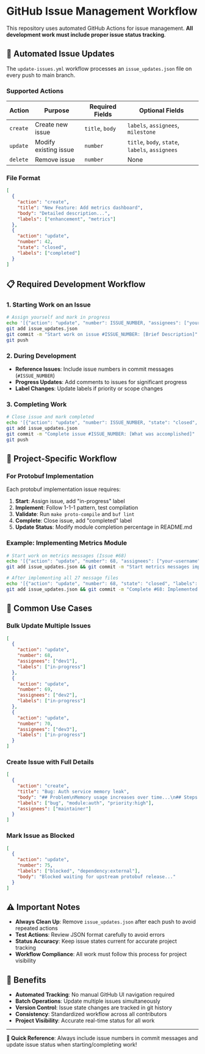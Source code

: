 # GitHub Issue Management Workflow

<!-- filepath: /Users/jdfalk/repos/github.com/jdfalk/gcommon/ISSUE_MANAGEMENT.md -->
<!-- file: ISSUE_MANAGEMENT.md -->

This repository uses automated GitHub Actions for issue management. **All development work must include proper issue status tracking**.

## 🤖 Automated Issue Updates

The `update-issues.yml` workflow processes an `issue_updates.json` file on every push to main branch.

### Supported Actions

| Action   | Purpose               | Required Fields | Optional Fields                                 |
| -------- | --------------------- | --------------- | ----------------------------------------------- |
| `create` | Create new issue      | `title`, `body` | `labels`, `assignees`, `milestone`              |
| `update` | Modify existing issue | `number`        | `title`, `body`, `state`, `labels`, `assignees` |
| `delete` | Remove issue          | `number`        | None                                            |

### File Format

```json
[
  {
    "action": "create",
    "title": "New Feature: Add metrics dashboard",
    "body": "Detailed description...",
    "labels": ["enhancement", "metrics"]
  },
  {
    "action": "update",
    "number": 42,
    "state": "closed",
    "labels": ["completed"]
  }
]
```

## 📋 Required Development Workflow

### 1. Starting Work on an Issue

```bash
# Assign yourself and mark in progress
echo '[{"action": "update", "number": ISSUE_NUMBER, "assignees": ["your-github-username"], "labels": ["in-progress"]}]' > issue_updates.json
git add issue_updates.json
git commit -m "Start work on issue #ISSUE_NUMBER: [Brief Description]"
git push
```

### 2. During Development

- **Reference Issues**: Include issue numbers in commit messages (`#ISSUE_NUMBER`)
- **Progress Updates**: Add comments to issues for significant progress
- **Label Changes**: Update labels if priority or scope changes

### 3. Completing Work

```bash
# Close issue and mark completed
echo '[{"action": "update", "number": ISSUE_NUMBER, "state": "closed", "labels": ["completed"]}]' > issue_updates.json
git add issue_updates.json
git commit -m "Complete issue #ISSUE_NUMBER: [What was accomplished]"
git push
```

## 🎯 Project-Specific Workflow

### For Protobuf Implementation

Each protobuf implementation issue requires:

1. **Start**: Assign issue, add "in-progress" label
2. **Implement**: Follow 1-1-1 pattern, test compilation
3. **Validate**: Run `make proto-compile` and `buf lint`
4. **Complete**: Close issue, add "completed" label
5. **Update Status**: Modify module completion percentage in README.md

### Example: Implementing Metrics Module

```bash
# Start work on metrics messages (Issue #68)
echo '[{"action": "update", "number": 68, "assignees": ["your-username"], "labels": ["in-progress", "module:metrics"]}]' > issue_updates.json
git add issue_updates.json && git commit -m "Start metrics messages implementation #68" && git push

# After implementing all 27 message files
echo '[{"action": "update", "number": 68, "state": "closed", "labels": ["completed", "module:metrics"]}]' > issue_updates.json
git add issue_updates.json && git commit -m "Complete #68: Implemented all 27 metrics message types" && git push
```

## 🔧 Common Use Cases

### Bulk Update Multiple Issues

```json
[
  {
    "action": "update",
    "number": 68,
    "assignees": ["dev1"],
    "labels": ["in-progress"]
  },
  {
    "action": "update",
    "number": 69,
    "assignees": ["dev2"],
    "labels": ["in-progress"]
  },
  {
    "action": "update",
    "number": 70,
    "assignees": ["dev3"],
    "labels": ["in-progress"]
  }
]
```

### Create Issue with Full Details

```json
[
  {
    "action": "create",
    "title": "Bug: Auth service memory leak",
    "body": "## Problem\nMemory usage increases over time...\n## Steps to Reproduce\n1. Start auth service\n2. ...",
    "labels": ["bug", "module:auth", "priority:high"],
    "assignees": ["maintainer"]
  }
]
```

### Mark Issue as Blocked

```json
[
  {
    "action": "update",
    "number": 75,
    "labels": ["blocked", "dependency:external"],
    "body": "Blocked waiting for upstream protobuf release..."
  }
]
```

## ⚠️ Important Notes

- **Always Clean Up**: Remove `issue_updates.json` after each push to avoid repeated actions
- **Test Actions**: Review JSON format carefully to avoid errors
- **Status Accuracy**: Keep issue states current for accurate project tracking
- **Workflow Compliance**: All work must follow this process for project visibility

## 🚀 Benefits

- **Automated Tracking**: No manual GitHub UI navigation required
- **Batch Operations**: Update multiple issues simultaneously
- **Version Control**: Issue state changes are tracked in git history
- **Consistency**: Standardized workflow across all contributors
- **Project Visibility**: Accurate real-time status for all work

---

**📍 Quick Reference**: Always include issue numbers in commit messages and update issue status when starting/completing work!
